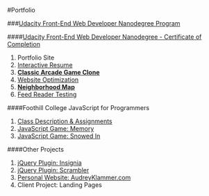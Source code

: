 #Portfolio

###[Udacity Front-End Web Developer Nanodegree Program](https://www.udacity.com/course/front-end-web-developer-nanodegree--nd001)

####[Udacity Front-End Web Developer Nanodegree - Certificate of Completion](https://github.com/Klammertime/Portfolio-START-HERE-/blob/master/certificate.pdf)

1) Portfolio Site
2) [Interactive Resume](https://github.com/Klammertime/P2-Interactive-Resume)
3) [**Classic Arcade Game Clone**](https://github.com/Klammertime/P3-Classic-Arcade-Game-Clone)
4) [Website Optimization](https://github.com/Klammertime/P4-Website-Optimization)
5) [**Neighborhood Map**](https://github.com/Klammertime/P5-Neighborhood-Map)
6) [Feed Reader Testing](https://github.com/Klammertime/P6-Feed-Reader-Testing)

####Foothill College JavaScript for Programmers
1) [Class Description & Assignments](https://github.com/Klammertime/CS-22A-JavaScript-for-Programmers)
2) [JavaScript Game: Memory](https://github.com/Klammertime/Memory)
3) [JavaScript Game: Snowed In](https://github.com/Klammertime/Snowed-In)

####Other Projects
1) [jQuery Plugin: Insignia](https://github.com/Klammertime/Insignia)
2) [jQuery Plugin: Scrambler](https://github.com/Klammertime/Scrambler)
3) [Personal Website: AudreyKlammer.com](https://github.com/Klammertime/AudreyKlammer.com)
4) Client Project: Landing Pages
